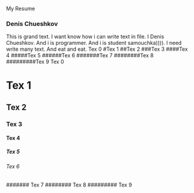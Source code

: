 My Resume
### Denis Chueshkov
This is grand text. I want know how i can write text in file. I Denis Chueshkov. And i is programmer. And i is student samouchka)))). I need write many text. And eat and eat.
Tex 0
#Tex 1
##Tex 2
###Tex 3
####Tex 4
#####Tex 5
######Tex 6
#######Tex 7
########Tex 8
#########Tex 9
Tex 0
# Tex 1
## Tex 2
### Tex 3
#### Tex 4
##### Tex 5
###### Tex 6
####### Tex 7
######## Tex 8
######### Tex 9
